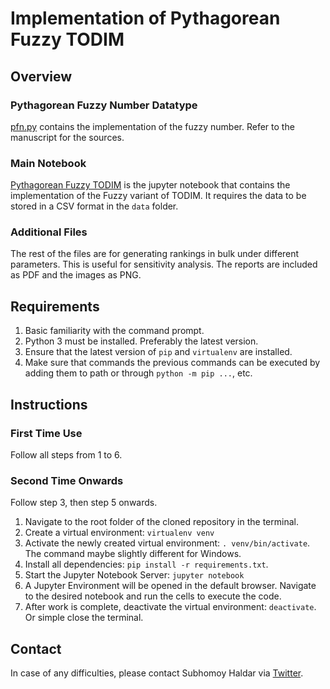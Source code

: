 # Implementation of Pythagorean Fuzzy TODIM

## Overview

### Pythagorean Fuzzy Number Datatype

[pfn.py](Pythagorean_Fuzzy_TODIM/pfn.py) contains the implementation of the fuzzy number. Refer to the manuscript for the sources.

### Main Notebook

[Pythagorean Fuzzy TODIM](Pythagorean_Fuzzy_TODIM/Pythagorean%20Fuzzy%20TODIM%20Ranking.ipynb) is the jupyter notebook that contains the implementation of the Fuzzy variant of TODIM. It requires the data to be stored in a CSV format in the `data` folder.

### Additional Files

The rest of the files are for generating rankings in bulk under different parameters. This is useful for sensitivity analysis. The reports are included as PDF and the images as PNG.

## Requirements

1. Basic familiarity with the command prompt.
2. Python 3 must be installed. Preferably the latest version.
3. Ensure that the latest version of `pip` and `virtualenv` are installed.
4. Make sure that commands the previous commands can be executed by adding them to path or through `python -m pip ...`, etc.

## Instructions

### First Time Use

Follow all steps from 1 to 6.

### Second Time Onwards

Follow step 3, then step 5 onwards.

1. Navigate to the root folder of the cloned repository in the terminal.
2. Create a virtual environment: `virtualenv venv`
3. Activate the newly created virtual environment: `. venv/bin/activate`. The command maybe slightly different for Windows.
4. Install all dependencies: `pip install -r requirements.txt`.
5. Start the Jupyter Notebook Server: `jupyter notebook`
6. A Jupyter Environment will be opened in the default browser. Navigate to the desired notebook and run the cells to execute the code.
7. After work is complete, deactivate the virtual environment: `deactivate`. Or simple close the terminal.

## Contact

In case of any difficulties, please contact Subhomoy Haldar via [Twitter](https://twitter.com/hungrybluedev).